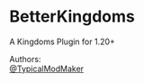 # BetterKingdoms
A Kingdoms Plugin for 1.20+

Authors:  
[@TypicalModMaker](https://github.com/TypicalModMaker)
